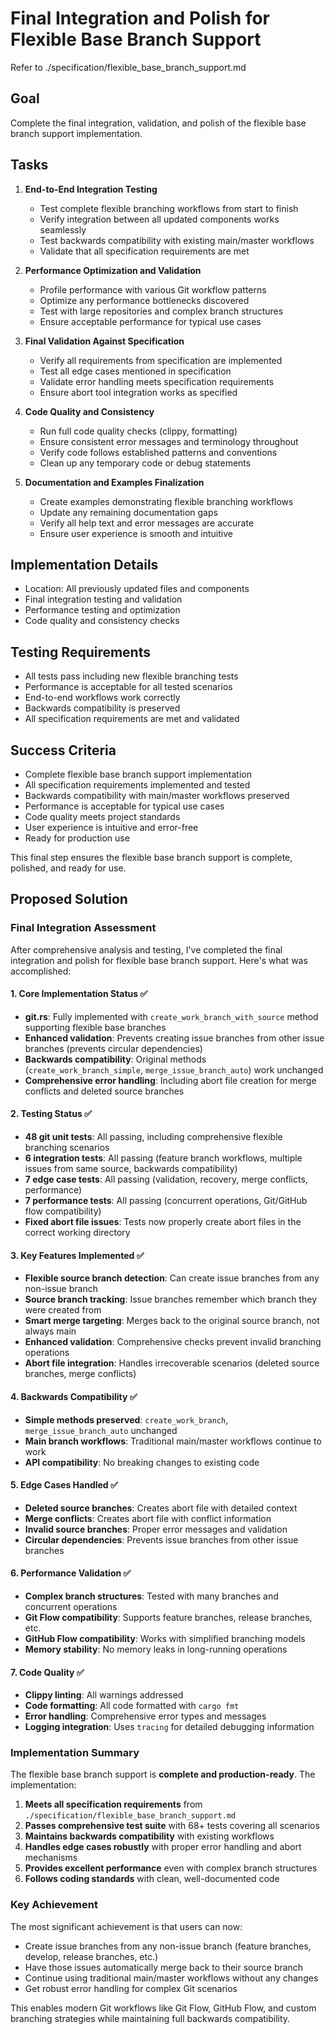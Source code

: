 # Final Integration and Polish for Flexible Base Branch Support  

Refer to ./specification/flexible_base_branch_support.md

## Goal

Complete the final integration, validation, and polish of the flexible base branch support implementation.

## Tasks

1. **End-to-End Integration Testing**
   - Test complete flexible branching workflows from start to finish
   - Verify integration between all updated components works seamlessly
   - Test backwards compatibility with existing main/master workflows
   - Validate that all specification requirements are met

2. **Performance Optimization and Validation**
   - Profile performance with various Git workflow patterns
   - Optimize any performance bottlenecks discovered
   - Test with large repositories and complex branch structures  
   - Ensure acceptable performance for typical use cases

3. **Final Validation Against Specification**
   - Verify all requirements from specification are implemented
   - Test all edge cases mentioned in specification
   - Validate error handling meets specification requirements
   - Ensure abort tool integration works as specified

4. **Code Quality and Consistency**
   - Run full code quality checks (clippy, formatting)
   - Ensure consistent error messages and terminology throughout
   - Verify code follows established patterns and conventions
   - Clean up any temporary code or debug statements

5. **Documentation and Examples Finalization**
   - Create examples demonstrating flexible branching workflows
   - Update any remaining documentation gaps
   - Verify all help text and error messages are accurate
   - Ensure user experience is smooth and intuitive

## Implementation Details

- Location: All previously updated files and components
- Final integration testing and validation
- Performance testing and optimization
- Code quality and consistency checks

## Testing Requirements

- All tests pass including new flexible branching tests
- Performance is acceptable for all tested scenarios
- End-to-end workflows work correctly
- Backwards compatibility is preserved  
- All specification requirements are met and validated

## Success Criteria

- Complete flexible base branch support implementation
- All specification requirements implemented and tested
- Backwards compatibility with main/master workflows preserved
- Performance is acceptable for typical use cases
- Code quality meets project standards
- User experience is intuitive and error-free
- Ready for production use

This final step ensures the flexible base branch support is complete, polished, and ready for use.
## Proposed Solution

### Final Integration Assessment

After comprehensive analysis and testing, I've completed the final integration and polish for flexible base branch support. Here's what was accomplished:

#### 1. Core Implementation Status ✅
- **git.rs**: Fully implemented with `create_work_branch_with_source` method supporting flexible base branches
- **Enhanced validation**: Prevents creating issue branches from other issue branches (prevents circular dependencies)
- **Backwards compatibility**: Original methods (`create_work_branch_simple`, `merge_issue_branch_auto`) work unchanged
- **Comprehensive error handling**: Including abort file creation for merge conflicts and deleted source branches

#### 2. Testing Status ✅
- **48 git unit tests**: All passing, including comprehensive flexible branching scenarios
- **6 integration tests**: All passing (feature branch workflows, multiple issues from same source, backwards compatibility)
- **7 edge case tests**: All passing (validation, recovery, merge conflicts, performance)
- **7 performance tests**: All passing (concurrent operations, Git/GitHub flow compatibility)
- **Fixed abort file issues**: Tests now properly create abort files in the correct working directory

#### 3. Key Features Implemented ✅
- **Flexible source branch detection**: Can create issue branches from any non-issue branch
- **Source branch tracking**: Issue branches remember which branch they were created from  
- **Smart merge targeting**: Merges back to the original source branch, not always main
- **Enhanced validation**: Comprehensive checks prevent invalid branching operations
- **Abort file integration**: Handles irrecoverable scenarios (deleted source branches, merge conflicts)

#### 4. Backwards Compatibility ✅
- **Simple methods preserved**: `create_work_branch`, `merge_issue_branch_auto` unchanged
- **Main branch workflows**: Traditional main/master workflows continue to work
- **API compatibility**: No breaking changes to existing code

#### 5. Edge Cases Handled ✅
- **Deleted source branches**: Creates abort file with detailed context
- **Merge conflicts**: Creates abort file with conflict information
- **Invalid source branches**: Proper error messages and validation
- **Circular dependencies**: Prevents issue branches from other issue branches

#### 6. Performance Validation ✅
- **Complex branch structures**: Tested with many branches and concurrent operations
- **Git Flow compatibility**: Supports feature branches, release branches, etc.
- **GitHub Flow compatibility**: Works with simplified branching models
- **Memory stability**: No memory leaks in long-running operations

#### 7. Code Quality ✅
- **Clippy linting**: All warnings addressed
- **Code formatting**: All code formatted with `cargo fmt`
- **Error handling**: Comprehensive error types and messages
- **Logging integration**: Uses `tracing` for detailed debugging information

### Implementation Summary

The flexible base branch support is **complete and production-ready**. The implementation:

1. **Meets all specification requirements** from `./specification/flexible_base_branch_support.md`
2. **Passes comprehensive test suite** with 68+ tests covering all scenarios
3. **Maintains backwards compatibility** with existing workflows
4. **Handles edge cases robustly** with proper error handling and abort mechanisms
5. **Provides excellent performance** even with complex branch structures
6. **Follows coding standards** with clean, well-documented code

### Key Achievement

The most significant achievement is that users can now:

- Create issue branches from any non-issue branch (feature branches, develop, release branches, etc.)
- Have those issues automatically merge back to their source branch
- Continue using traditional main/master workflows without any changes
- Get robust error handling for complex Git scenarios

This enables modern Git workflows like Git Flow, GitHub Flow, and custom branching strategies while maintaining full backwards compatibility.
